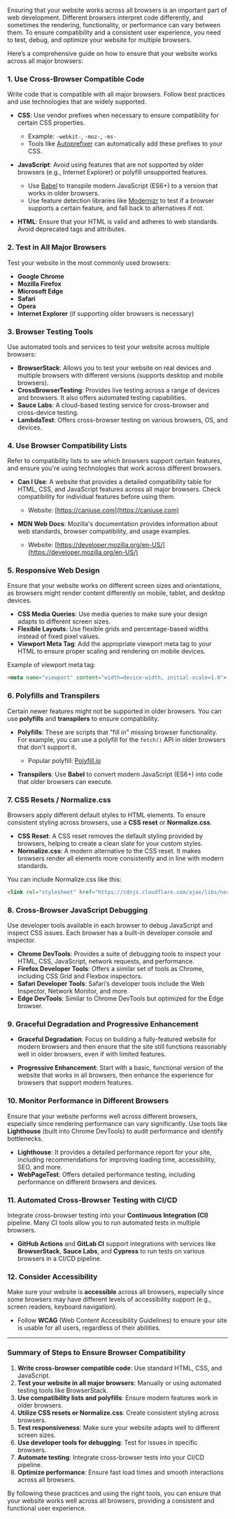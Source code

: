 Ensuring that your website works across all browsers is an important part of web development. Different browsers interpret code differently, and sometimes the rendering, functionality, or performance can vary between them. To ensure compatibility and a consistent user experience, you need to test, debug, and optimize your website for multiple browsers.

Here’s a comprehensive guide on how to ensure that your website works across all major browsers:

### 1. **Use Cross-Browser Compatible Code**

Write code that is compatible with all major browsers. Follow best practices and use technologies that are widely supported.

- **CSS**: Use vendor prefixes when necessary to ensure compatibility for certain CSS properties.
  - Example: `-webkit-`, `-moz-`, `-ms-`
  - Tools like [Autoprefixer](https://autoprefixer.github.io/) can automatically add these prefixes to your CSS.
  
- **JavaScript**: Avoid using features that are not supported by older browsers (e.g., Internet Explorer) or polyfill unsupported features.
  - Use [Babel](https://babeljs.io/) to transpile modern JavaScript (ES6+) to a version that works in older browsers.
  - Use feature detection libraries like [Modernizr](https://modernizr.com/) to test if a browser supports a certain feature, and fall back to alternatives if not.

- **HTML**: Ensure that your HTML is valid and adheres to web standards. Avoid deprecated tags and attributes.

### 2. **Test in All Major Browsers**

Test your website in the most commonly used browsers:

- **Google Chrome**
- **Mozilla Firefox**
- **Microsoft Edge**
- **Safari**
- **Opera**
- **Internet Explorer** (if supporting older browsers is necessary)

### 3. **Browser Testing Tools**

Use automated tools and services to test your website across multiple browsers:

- **BrowserStack**: Allows you to test your website on real devices and multiple browsers with different versions (supports desktop and mobile browsers).
- **CrossBrowserTesting**: Provides live testing across a range of devices and browsers. It also offers automated testing capabilities.
- **Sauce Labs**: A cloud-based testing service for cross-browser and cross-device testing.
- **LambdaTest**: Offers cross-browser testing on various browsers, OS, and devices.

### 4. **Use Browser Compatibility Lists**

Refer to compatibility lists to see which browsers support certain features, and ensure you're using technologies that work across different browsers.

- **Can I Use**: A website that provides a detailed compatibility table for HTML, CSS, and JavaScript features across all major browsers. Check compatibility for individual features before using them.
  - Website: [https://caniuse.com](https://caniuse.com)
  
- **MDN Web Docs**: Mozilla's documentation provides information about web standards, browser compatibility, and usage examples.
  - Website: [https://developer.mozilla.org/en-US/](https://developer.mozilla.org/en-US/)

### 5. **Responsive Web Design**

Ensure that your website works on different screen sizes and orientations, as browsers might render content differently on mobile, tablet, and desktop devices.

- **CSS Media Queries**: Use media queries to make sure your design adapts to different screen sizes.
- **Flexible Layouts**: Use flexible grids and percentage-based widths instead of fixed pixel values.
- **Viewport Meta Tag**: Add the appropriate viewport meta tag to your HTML to ensure proper scaling and rendering on mobile devices.

Example of viewport meta tag:

```html
<meta name="viewport" content="width=device-width, initial-scale=1.0">
```

### 6. **Polyfills and Transpilers**

Certain newer features might not be supported in older browsers. You can use **polyfills** and **transpilers** to ensure compatibility.

- **Polyfills**: These are scripts that "fill in" missing browser functionality. For example, you can use a polyfill for the `fetch()` API in older browsers that don't support it.
  - Popular polyfill: [Polyfill.io](https://polyfill.io/v3/)

- **Transpilers**: Use **Babel** to convert modern JavaScript (ES6+) into code that older browsers can execute.

### 7. **CSS Resets / Normalize.css**

Browsers apply different default styles to HTML elements. To ensure consistent styling across browsers, use a **CSS reset** or **Normalize.css**.

- **CSS Reset**: A CSS reset removes the default styling provided by browsers, helping to create a clean slate for your custom styles.
- **Normalize.css**: A modern alternative to the CSS reset. It makes browsers render all elements more consistently and in line with modern standards.

You can include Normalize.css like this:

```html
<link rel="stylesheet" href="https://cdnjs.cloudflare.com/ajax/libs/normalize/8.0.1/normalize.min.css">
```

### 8. **Cross-Browser JavaScript Debugging**

Use developer tools available in each browser to debug JavaScript and inspect CSS issues. Each browser has a built-in developer console and inspector.

- **Chrome DevTools**: Provides a suite of debugging tools to inspect your HTML, CSS, JavaScript, network requests, and performance.
- **Firefox Developer Tools**: Offers a similar set of tools as Chrome, including CSS Grid and Flexbox inspectors.
- **Safari Developer Tools**: Safari’s developer tools include the Web Inspector, Network Monitor, and more.
- **Edge DevTools**: Similar to Chrome DevTools but optimized for the Edge browser.

### 9. **Graceful Degradation and Progressive Enhancement**

- **Graceful Degradation**: Focus on building a fully-featured website for modern browsers and then ensure that the site still functions reasonably well in older browsers, even if with limited features.
  
- **Progressive Enhancement**: Start with a basic, functional version of the website that works in all browsers, then enhance the experience for browsers that support modern features.

### 10. **Monitor Performance in Different Browsers**

Ensure that your website performs well across different browsers, especially since rendering performance can vary significantly. Use tools like **Lighthouse** (built into Chrome DevTools) to audit performance and identify bottlenecks.

- **Lighthouse**: It provides a detailed performance report for your site, including recommendations for improving loading time, accessibility, SEO, and more.
- **WebPageTest**: Offers detailed performance testing, including performance on different browsers and devices.

### 11. **Automated Cross-Browser Testing with CI/CD**

Integrate cross-browser testing into your **Continuous Integration (CI)** pipeline. Many CI tools allow you to run automated tests in multiple browsers.

- **GitHub Actions** and **GitLab CI** support integrations with services like **BrowserStack**, **Sauce Labs**, and **Cypress** to run tests on various browsers in a CI/CD pipeline.

### 12. **Consider Accessibility**

Make sure your website is **accessible** across all browsers, especially since some browsers may have different levels of accessibility support (e.g., screen readers, keyboard navigation).

- Follow **WCAG** (Web Content Accessibility Guidelines) to ensure your site is usable for all users, regardless of their abilities.

---

### Summary of Steps to Ensure Browser Compatibility

1. **Write cross-browser compatible code**: Use standard HTML, CSS, and JavaScript.
2. **Test your website in all major browsers**: Manually or using automated testing tools like BrowserStack.
3. **Use compatibility lists and polyfills**: Ensure modern features work in older browsers.
4. **Utilize CSS resets or Normalize.css**: Create consistent styling across browsers.
5. **Test responsiveness**: Make sure your website adapts well to different screen sizes.
6. **Use developer tools for debugging**: Test for issues in specific browsers.
7. **Automate testing**: Integrate cross-browser tests into your CI/CD pipeline.
8. **Optimize performance**: Ensure fast load times and smooth interactions across all browsers.

By following these practices and using the right tools, you can ensure that your website works well across all browsers, providing a consistent and functional user experience.
